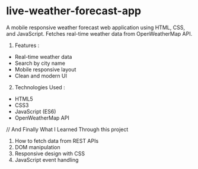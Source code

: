 # live-weather-forecast-app
A mobile responsive weather forecast web application using HTML, CSS, and JavaScript. Fetches real-time weather data from OpenWeatherMap API.

1) Features :
   
* Real-time weather data
* Search by city name
* Mobile responsive layout
* Clean and modern UI

2)  Technologies Used :

* HTML5
* CSS3
* JavaScript (ES6)
* OpenWeatherMap API

// And Finally What I Learned Through this project 

1) How to fetch data from REST APIs
2) DOM manipulation
3) Responsive design with CSS
4) JavaScript event handling

